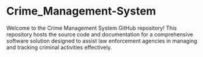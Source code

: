 # Crime_Management-System
Welcome to the Crime Management System GitHub repository! This repository hosts the source code and documentation for a comprehensive software solution designed to assist law enforcement agencies in managing and tracking criminal activities effectively.
